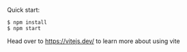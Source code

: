 

Quick start:

```
$ npm install
$ npm start
````

Head over to https://vitejs.dev/ to learn more about using vite

